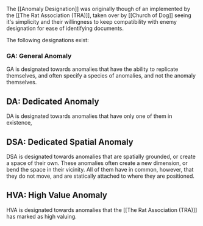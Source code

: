 The [[Anomaly Designation]] was originally though of an implemented by the [[The Rat Association (TRA)]], taken over by [[Church of Dog]] seeing it's simplicity and their willingness to keep compatibility with enemy designation for ease of identifying documents.

The following designations exist:

### GA: General Anomaly
GA is designated towards anomalies that have the ability to replicate themselves, and often specify a species of anomalies, and not the anomaly themselves.

## DA: Dedicated Anomaly
DA is designated towards anomalies that have only one of them in existence,

## DSA: Dedicated Spatial Anomaly
DSA is designated towards anomalies that are spatially grounded, or create a space of their own. These anomalies often create a new dimension, or bend the space in their vicinity. All of them have in common, however, that they do not move, and are statically attached to where they are positioned.

## HVA: High Value Anomaly
HVA is designated towards anomalies that the [[The Rat Association (TRA)]] has marked as high valuing.